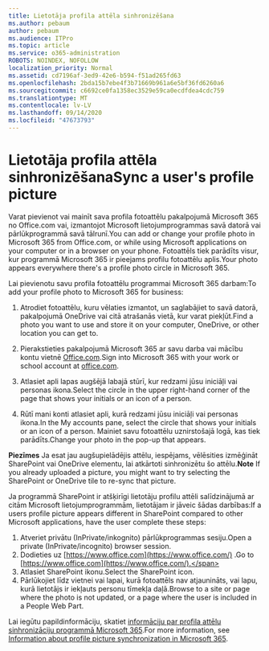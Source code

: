 ```yaml
---
title: Lietotāja profila attēla sinhronizēšana
ms.author: pebaum
author: pebaum
ms.audience: ITPro
ms.topic: article
ms.service: o365-administration
ROBOTS: NOINDEX, NOFOLLOW
localization_priority: Normal
ms.assetid: cd7196af-3ed9-42e6-b594-f51ad265fd63
ms.openlocfilehash: 2bda15b7ebe4f3b71669b961a6e5bf36fd6260a6
ms.sourcegitcommit: c6692ce0fa1358ec3529e59ca0ecdfdea4cdc759
ms.translationtype: MT
ms.contentlocale: lv-LV
ms.lasthandoff: 09/14/2020
ms.locfileid: "47673793"
---
```

# <a name="sync-a-users-profile-picture"></a><span data-ttu-id="0bb1b-102">Lietotāja profila attēla sinhronizēšana</span><span class="sxs-lookup"><span data-stu-id="0bb1b-102">Sync a user's profile picture</span></span>

<span data-ttu-id="0bb1b-103">Varat pievienot vai mainīt sava profila fotoattēlu pakalpojumā Microsoft 365 no Office.com vai, izmantojot Microsoft lietojumprogrammas savā datorā vai pārlūkprogrammā savā tālrunī.</span><span class="sxs-lookup"><span data-stu-id="0bb1b-103">You can add or change your profile photo in Microsoft 365 from Office.com, or while using Microsoft applications on your computer or in a browser on your phone.</span></span> <span data-ttu-id="0bb1b-104">Fotoattēls tiek parādīts visur, kur programmā Microsoft 365 ir pieejams profilu fotoattēlu aplis.</span><span class="sxs-lookup"><span data-stu-id="0bb1b-104">Your photo appears everywhere there's a profile photo circle in Microsoft 365.</span></span>

<span data-ttu-id="0bb1b-105">Lai pievienotu savu profila fotoattēlu programmai Microsoft 365 darbam:</span><span class="sxs-lookup"><span data-stu-id="0bb1b-105">To add your profile photo to Microsoft 365 for business:</span></span>

1. <span data-ttu-id="0bb1b-106">Atrodiet fotoattēlu, kuru vēlaties izmantot, un saglabājiet to savā datorā, pakalpojumā OneDrive vai citā atrašanās vietā, kur varat piekļūt.</span><span class="sxs-lookup"><span data-stu-id="0bb1b-106">Find a photo you want to use and store it on your computer, OneDrive, or other location you can get to.</span></span>

2. <span data-ttu-id="0bb1b-107">Pierakstieties pakalpojumā Microsoft 365 ar savu darba vai mācību kontu vietnē [Office.com](https://www.office.com).</span><span class="sxs-lookup"><span data-stu-id="0bb1b-107">Sign into Microsoft 365 with your work or school account at [office.com](https://www.office.com).</span></span>

3. <span data-ttu-id="0bb1b-108">Atlasiet apli lapas augšējā labajā stūrī, kur redzami jūsu iniciāļi vai personas ikona.</span><span class="sxs-lookup"><span data-stu-id="0bb1b-108">Select the circle in the upper right-hand corner of the page that shows your initials or an icon of a person.</span></span>

4. <span data-ttu-id="0bb1b-109">Rūtī mani konti atlasiet apli, kurā redzami jūsu iniciāļi vai personas ikona.</span><span class="sxs-lookup"><span data-stu-id="0bb1b-109">In the My accounts pane, select the circle that shows your initials or an icon of a person.</span></span> <span data-ttu-id="0bb1b-110">Mainiet savu fotoattēlu uznirstošajā logā, kas tiek parādīts.</span><span class="sxs-lookup"><span data-stu-id="0bb1b-110">Change your photo in the pop-up that appears.</span></span>

<span data-ttu-id="0bb1b-111">**Piezīmes** Ja esat jau augšupielādējis attēlu, iespējams, vēlēsities izmēģināt SharePoint vai OneDrive elementu, lai atkārtoti sinhronizētu šo attēlu.</span><span class="sxs-lookup"><span data-stu-id="0bb1b-111">**Note** If you already uploaded a picture, you might want to try selecting the SharePoint or OneDrive tile to re-sync that picture.</span></span>

<span data-ttu-id="0bb1b-112">Ja programmā SharePoint ir atšķirīgi lietotāju profilu attēli salīdzinājumā ar citām Microsoft lietojumprogrammām, lietotājam ir jāveic šādas darbības:</span><span class="sxs-lookup"><span data-stu-id="0bb1b-112">If a users profile picture appears different in SharePoint compared to other Microsoft applications, have the user complete these steps:</span></span>

1. <span data-ttu-id="0bb1b-113">Atveriet privātu (InPrivate/inkognito) pārlūkprogrammas sesiju.</span><span class="sxs-lookup"><span data-stu-id="0bb1b-113">Open a private (InPrivate/incognito) browser session.</span></span>
2. <span data-ttu-id="0bb1b-114">Dodieties uz [https://www.office.com](https://www.office.com/) .</span><span class="sxs-lookup"><span data-stu-id="0bb1b-114">Go to [https://www.office.com](https://www.office.com/).</span></span>
3. <span data-ttu-id="0bb1b-115">Atlasiet SharePoint ikonu.</span><span class="sxs-lookup"><span data-stu-id="0bb1b-115">Select the SharePoint icon.</span></span>
4. <span data-ttu-id="0bb1b-116">Pārlūkojiet līdz vietnei vai lapai, kurā fotoattēls nav atjaunināts, vai lapu, kurā lietotājs ir iekļauts personu tīmekļa daļā.</span><span class="sxs-lookup"><span data-stu-id="0bb1b-116">Browse to a site or page where the photo is not updated, or a page where the user is included in a People Web Part.</span></span>

<span data-ttu-id="0bb1b-117">Lai iegūtu papildinformāciju, skatiet [informāciju par profila attēlu sinhronizāciju programmā Microsoft 365](https://support.office.com/article/information-about-profile-picture-synchronization-in-office-365-20594d76-d054-4af4-a660-401133e3d48a).</span><span class="sxs-lookup"><span data-stu-id="0bb1b-117">For more information, see [Information about profile picture synchronization in Microsoft 365](https://support.office.com/article/information-about-profile-picture-synchronization-in-office-365-20594d76-d054-4af4-a660-401133e3d48a).</span></span>

